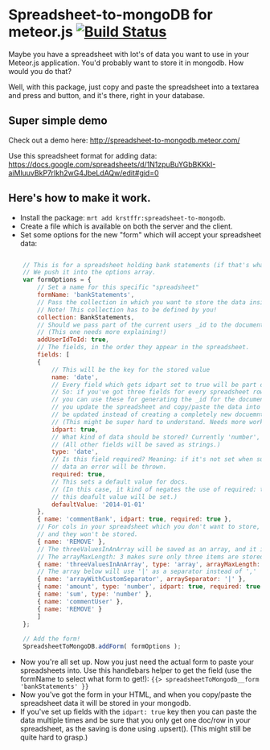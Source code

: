 # Spreadsheet-to-mongoDB for meteor.js [![Build Status](https://travis-ci.org/krstffr/meteor-spreadsheet-to-mongodb.svg)](https://travis-ci.org/krstffr/meteor-spreadsheet-to-mongodb)

Maybe you have a spreadsheet with lot's of data you want to use in your Meteor.js application. You'd probably want to store it in mongodb. How would you do that?

Well, with this package, just copy and paste the spreadsheet into a textarea and press and button, and it's there, right in your database.

## Super simple demo

Check out a demo here: http://spreadsheet-to-mongodb.meteor.com/

Use this spreadsheet format for adding data: https://docs.google.com/spreadsheets/d/1N1zpuBuYGbBKKkI-aiMluuvBkP7rIkh2wG4JbeLdAQw/edit#gid=0

## Here's how to make it work.

- Install the package: `mrt add krstffr:spreadsheet-to-mongodb`.
- Create a file which is available on both the server and the client.
- Set some options for the new "form" which will accept your spreadsheet data:
```javascript

	// This is for a spreadsheet holding bank statements (if that's what they're called in english).
	// We push it into the options array.
	var formOptions = {
		// Set a name for this specific "spreadsheet"
		formName: 'bankStatements',
		// Pass the collection in which you want to store the data inside
		// Note! This collection has to be defined by you!
		collection: BankStatements,
		// Should we pass part of the current users _id to the documents _id?
		// (This one needs more explaining!)
		addUserIdToId: true,
		// The fields, in the order they appear in the spreadsheet.
		fields: [
		{
			// This will be the key for the stored value
			name: 'date',
			// Every field which gets idpart set to true will be part of a hashed _id key for the document.
			// So: if you've got three fields for every spreadsheet row which will always remain constant,
			// you can use these for generating the _id for the document. This will make sure that every time
			// you update the spreadsheet and copy/paste the data into the textarea, the same document will
			// be updated instead of creating a completely new docuemnt.
			// (This might be super hard to understand. Needs more work.)
			idpart: true,
			// What kind of data should be stored? Currently 'number', 'date' and 'array' are supported.
			// (All other fields will be saved as strings.)
			type: 'date',
			// Is this field required? Meaning: if it's not set when submitting the spreadsheet
			// data an error will be thrown.
			required: true,
			// This sets a default value for docs.
			// (In this case, it kind of negates the use of required: true as if there is no value set then
			// this deafult value will be set.)
			defaultValue: '2014-01-01'
		},
		{ name: 'commentBank', idpart: true, required: true },
		// For cols in your spreadsheet which you don't want to store, just set the name to 'REMOVE'
		// and they won't be stored.
		{ name: 'REMOVE' },
		// The threeValuesInAnArray will be saved as an array, and it is separated by commas in your spreadsheet.
		// The arrayMaxLength: 3 makes sure only three items are stored.
		{ name: 'threeValuesInAnArray', type: 'array', arrayMaxLength: 3 },
		// The array below will use '|' as a separator instead of ','
		{ name: 'arrayWithCustomSeparator', arraySeparator: '|' },
		{ name: 'amount', type: 'number', idpart: true, required: true },
		{ name: 'sum', type: 'number' },
		{ name: 'commentUser' },
		{ name: 'REMOVE' }
		]
	};
	
	// Add the form!
	SpreadsheetToMongoDB.addForm( formOptions );

```
- Now you're all set up. Now you just need the actual form to paste your spreadsheets into. Use this handlebars helper to get the field (use the formName to select what form to get!):
`{{> spreadsheetToMongodb__form 'bankStatements' }}`
- Now you've got the form in your HTML, and when you copy/paste the spreadsheet data it will be stored in your mongodb.
- If you've set up fields with the `idpart: true` key then you can paste the data multiple times and be sure that you only get one doc/row in your spreadsheet, as the saving is done using .upsert(). (This might still be quite hard to grasp.)
